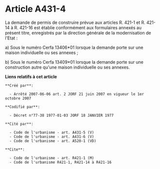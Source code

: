 # Article A431-4

La demande de permis de construire prévue aux articles R. 421-1 et R. 421-14 à R. 421-16 est établie conformément aux
formulaires annexés au présent titre, enregistrés par la direction générale de la modernisation de l'Etat :

a) Sous le numéro Cerfa 13406*01 lorsque la demande porte sur une maison individuelle ou ses annexes ;

b) Sous le numéro Cerfa 13409*01 lorsque la demande porte sur une construction autre qu'une maison individuelle ou ses
annexes.

**Liens relatifs à cet article**

	**Créé par**:

	  - Arrêté 2007-06-06 art. 2 JORF 21 juin 2007 en vigueur le 1er octobre 2007

	**Codifié par**:

	  - Décret n°77-38 1977-01-03 JORF 18 JANVIER 1977

	**Cité par**:

	  - Code de l'urbanisme - art. A431-5 (V)
	  - Code de l'urbanisme - art. A431-6 (V)
	  - Code de l'urbanisme - art. A520-1 (VD)

	**Cite**:

	  - Code de l'urbanisme - art. R421-1 (M)
	  - Code de l'urbanisme R421-1, R421-14 à R421-16
